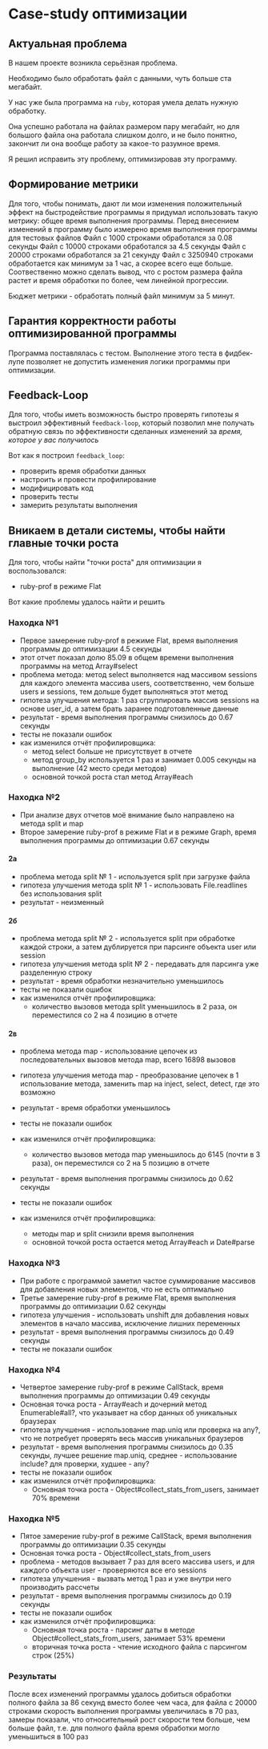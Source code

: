 # Case-study оптимизации

## Актуальная проблема
В нашем проекте возникла серьёзная проблема.

Необходимо было обработать файл с данными, чуть больше ста мегабайт.

У нас уже была программа на `ruby`, которая умела делать нужную обработку.

Она успешно работала на файлах размером пару мегабайт, но для большого файла она работала слишком долго, и не было понятно, закончит ли она вообще работу за какое-то разумное время.

Я решил исправить эту проблему, оптимизировав эту программу.

## Формирование метрики
Для того, чтобы понимать, дают ли мои изменения положительный эффект на быстродействие программы я придумал использовать такую метрику: общее время выполнения программы.
Перед внесением изменений в программу было измерено время выполнения программы для тестовых файлов
Файл с 1000 строками обработался за 0.08 секунды
Файл с 10000 строками обработался за 4.5 секунды
Файл с 20000 строками обработался за 21 секунду
Файл с 3250940 строками обработается как минимум за 1 час, а скорее всего еще больше.
Соотвественно можно сделать вывод, что с ростом размера файла растет и время обработки по более, чем линейной прогрессии.

Бюджет метрики - обработать полный файл минимум за 5 минут.

## Гарантия корректности работы оптимизированной программы
Программа поставлялась с тестом. Выполнение этого теста в фидбек-лупе позволяет не допустить изменения логики программы при оптимизации.

## Feedback-Loop
Для того, чтобы иметь возможность быстро проверять гипотезы я выстроил эффективный `feedback-loop`, который позволил мне получать обратную связь по эффективности сделанных изменений за *время, которое у вас получилось*

Вот как я построил `feedback_loop`:
- проверить время обработки данных
- настроить и провести профилирование
- модифицировать код
- проверить тесты
- замерить результаты выполнения

## Вникаем в детали системы, чтобы найти главные точки роста
Для того, чтобы найти "точки роста" для оптимизации я воспользовался:
- ruby-prof в режиме Flat

Вот какие проблемы удалось найти и решить

### Находка №1
- Первое замерение ruby-prof в режиме Flat, время выполнения программы до оптимизации 4.5 секунды
- этот отчет показал долю 85.09 в общем времени выполнения программы на метод Array#select
- проблема метода: метод select выполняется над массивом sessions для каждого элемента массива users, соответственно, чем больше users и sessions, тем дольше будет выполняться этот метод
- гипотеза улучшения метода: 1 раз сгруппировать массив sessions на основе user_id, а затем брать заранее подготовленные данные
- результат - время выполнения программы снизилось до 0.67 секунды
- тесты не показали ошибок
- как изменился отчёт профилировщика:
  - метод select больше не присутствует в отчете
  - метод group_by используется 1 раз и занимает 0.005 секунды на выполнение (42 место среди методов)
  - основной точкой роста стал метод Array#each

### Находка №2
- При анализе двух отчетов моё внимание было направлено на метода split и map
- Второе замерение ruby-prof в режиме Flat и в режиме Graph, время выполнения программы до оптимизации 0.67 секунды

#### 2а
- проблема метода split № 1 - используется split при загрузке файла
- гипотеза улучшения метода split № 1 - использовать File.readlines без использования split
- результат - неизменный

#### 2б
- проблема метода split № 2 - используется split при обработке каждой строки, а затем дублируется при парсинге объекта user или session
- гипотеза улучшения метода split № 2 - передавать для парсинга уже разделенную строку
- результат - время обработки незначительно уменьшилось
- тесты не показали ошибок
- как изменился отчёт профилировщика:
  - количество вызовов метода split уменьшилось в 2 раза, он переместился со 2 на 4 позицию в отчете

#### 2в
- проблема метода map - использование цепочек из последовательных вызовов метода map, всего 16898 вызовов
- гипотеза улучшения метода map - преобразование цепочек в 1 использование метода, заменить map на inject, select, detect, где это возможно
- результат - время обработки уменьшилось
- тесты не показали ошибок
- как изменился отчёт профилировщика:
  - количество вызовов метода map уменьшилось до 6145 (почти в 3 раза), он переместился со 2 на 5 позицию в отчете

- результат - время выполнения программы снизилось до 0.62 секунды
- тесты не показали ошибок
- как изменился отчёт профилировщика:
  - методы map и split снизили время выполнения
  - основной точкой роста остается метод Array#each и Date#parse

### Находка №3
- При работе с программой заметил частое суммирование массивов для добавления новых элементов, что не есть оптимально
- Третье замерение ruby-prof в режиме Flat, время выполнения программы до оптимизации 0.62 секунды
- гипотеза улучшения - использовать unshift для добавления новых элементов в начало массива, исключение лишних переменных
- результат - время выполнения программы снизилось до 0.49 секунды
- тесты не показали ошибок

### Находка №4
- Четвертое замерение ruby-prof в режиме CallStack, время выполнения программы до оптимизации 0.49 секунды
- Основная точка роста - Array#each и дочерний метод Enumerable#all?, что указывает на сбор данных об уникальных браузерах
- гипотеза улучшения - использование map.uniq или проверка на any?, что не потребует проверять весь массив уникальных браузеров
- результат - время выполнения программы снизилось до 0.35 секунды, лучшее решение map.uniq, среднее - использование include? для проверки, худшее - any?
- тесты не показали ошибок
- как изменился отчёт профилировщика:
  - Основная точка роста - Object#collect_stats_from_users, занимает 70% времени

### Находка №5
- Пятое замерение ruby-prof в режиме CallStack, время выполнения программы до оптимизации 0.35 секунды
- Основная точка роста - Object#collect_stats_from_users
- проблема - методов вызывает 7 раз для всего массива users, и для каждого объекта user - проверяются все его sessions
- гипотеза улучшения - вызвать метод 1 раз и уже внутри него производить рассчеты
- результат - время выполнения программы снизилось до 0.19 секунды
- тесты не показали ошибок
- как изменился отчёт профилировщика:
  - Основная точка роста - парсинг даты в методе Object#collect_stats_from_users, занимает 53% времени
  - вторичная точка роста - чтение исходного файла с парсингом строк (25%)

### Результаты
После всех изменений программы удалось добиться обработки полного файла за 86 секунд вместо более чем часа,
для файла с 20000 строками скорость выполнения программы увеличилась в 70 раз,
замеры показали, что относительный рост скорости тем больше, чем больше файл, т.е. для полного файла время обработки могло уменьшиться в 100 раз
